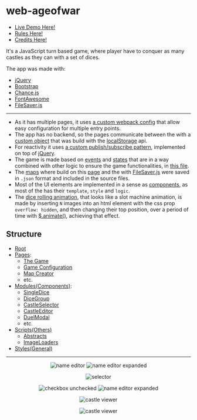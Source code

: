 # web-ageofwar

 - [Live Demo Here!](https://space-hound.github.io/archive/web-ageofwar/index.html)
 - [Rules Here!](https://space-hound.github.io/archive/web-ageofwar/rules.html)
 - [Credits Here!](https://space-hound.github.io/archive/web-ageofwar/credits.html)

It's a JavaScript turn based game, where player have to conquer as many castles as they can with a set of dices.

The app was made with:
 - [jQuery](https://jquery.com/)
 - [Bootstrap](https://getbootstrap.com/)
 - [Chance.js](https://chancejs.com/)
 - [FontAwesome](https://fontawesome.com/)
 - [FileSaver.js](https://github.com/eligrey/FileSaver.js/)

<hr>

 - As it has multiple pages, it uses [a custom webpack config](https://github.com/space-hound/web-ageofwar/tree/master/webpack) that allow easy configuration for multiple entry points.
 - The app has no backend, so the pages communicate between the with a [custom object](https://github.com/space-hound/web-ageofwar/blob/master/src/scripts/abstracts/storage.js) that was build with the [localStorage](https://developer.mozilla.org/en-US/docs/Web/API/Window/localStorage) api.
 - For reactivity it uses [a custom publish/subscribe pattern](https://github.com/space-hound/web-ageofwar/blob/master/src/scripts/abstracts/reactor.js), implemented on top of [jQuery](https://jquery.com/).
 - The game is made based on [events](https://github.com/space-hound/web-ageofwar/blob/master/src/app/aow-game/_Events.js) and [states](https://github.com/space-hound/web-ageofwar/blob/master/src/app/aow-game/_States.js) that are in a way combined with other logic to ensure the game functionalities, in [this file](https://github.com/space-hound/web-ageofwar/blob/master/src/app/aow-game/GameActions.js).
 - The [maps](https://github.com/space-hound/web-ageofwar/tree/master/src/config/maps) where build on this [page](https://space-hound.github.io/web-ageofwar/map-creator.html) and the with [FileSaver.js](https://github.com/eligrey/FileSaver.js/) were saved in `.json` format and included in the source files.
 - Most of the UI elements are implemented in a sense as [components](https://github.com/space-hound/web-ageofwar/tree/master/src/modules), as most of the has their `template`, `style` and `logic`. 
 - The [dice rolling animation](https://github.com/space-hound/web-ageofwar/blob/master/src/modules/SingleDice/index.js#L49), that looks like a slot machine animation, is made by inserting `N` images into an html element with the css prop `overflow: hidden`, and then changing their top position, over a period of time with [$.animate()](https://api.jquery.com/animate/), achieving that effect.

## Structure

 - [Root](https://github.com/space-hound/web-ageofwar/tree/master/src)
 - [Pages](https://github.com/space-hound/web-ageofwar/tree/master/src/app):
	 - [The Game](https://github.com/space-hound/web-ageofwar/tree/master/src/app/aow-game)
	 - [Game Configuration](https://github.com/space-hound/web-ageofwar/tree/master/src/app/new-game)
	 - [Map Creator](https://github.com/space-hound/web-ageofwar/tree/master/src/app/map-creator)
	 - etc.
 - [Modules(Components)](https://github.com/space-hound/web-ageofwar/tree/master/src/modules):
	 - [SingleDice](https://github.com/space-hound/web-ageofwar/tree/master/src/modules/SingleDice)
	 - [DiceGroup](https://github.com/space-hound/web-ageofwar/blob/master/src/modules/DiceGroup/index.js)
	 - [CastleSelector](https://github.com/space-hound/web-ageofwar/tree/master/src/modules/CastleSelector)
	 - [CastleEditor](https://github.com/space-hound/web-ageofwar/tree/master/src/modules/CastleEditor)
	 - [DuelModal](https://github.com/space-hound/web-ageofwar/tree/master/src/modules/DuelModal)
	 - etc.
 - [Scripts(Others)](https://github.com/space-hound/web-ageofwar/tree/master/src/scripts)
	 - [Abstracts](https://github.com/space-hound/web-ageofwar/tree/master/src/scripts/abstracts)
	 - [ImageLoaders](https://github.com/space-hound/web-ageofwar/tree/master/src/scripts/image-loaders)
 - [Styles(General)](https://github.com/space-hound/web-ageofwar/tree/master/src/styles)

<hr>

<p align="center">
	<img src="https://i.imgur.com/KbXv8Fp.png" alt="name editor">
	<img src="https://i.imgur.com/XHDndTN.png" alt="name editor expanded">
</p>

<p align="center">
	<img src="https://i.imgur.com/cezM5OT.png" alt="selector">
</p>

<p align="center">
	<img src="https://i.imgur.com/Gc3JQp1.png" alt="checkbox unchecked">
	<img src="https://i.imgur.com/k0Lgd2S.png" alt="name editor expanded">
</p>

<p align="center">
	<img src="https://i.imgur.com/O79X4Fg.png" alt="castle viewer">
</p>

<p align="center">
	<img src="https://i.imgur.com/KWac5Se.png" alt="castle viewer">
</p>
